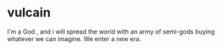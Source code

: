 vulcain
=======

I'm a God , and i will spread the world with an army of semi-gods buying whatever we can imagine.
We enter a new era.
